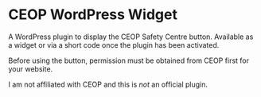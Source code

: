 # CEOP WordPress Widget

A WordPress plugin to display the CEOP Safety Centre button. Available as a widget or via a short code once the plugin has been activated.

Before using the button, permission must be obtained from CEOP first for your website. 

I am not affiliated with CEOP and this is *not* an official plugin.

